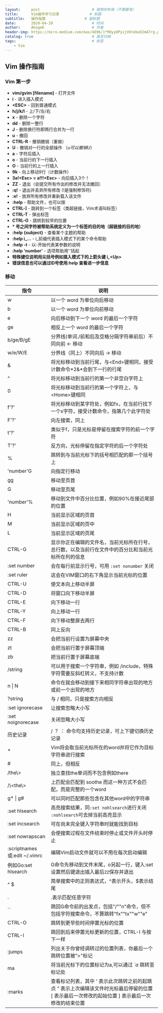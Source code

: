 ```yaml
---
layout:     post                        # 使用的布局（不需要改）
title:      Vim操作学习记录              # 标题
subtitle:   操作指南                  # 副标题
date:       2020-04-29                  # 时间
author:     AhogeK                      # 作者
header-img: https://miro.medium.com/max/4896/1*MUyy8PyijV6teba92mATrg.png     # 这篇文章标题背景图片
catalog: true                           # 是否归档
tags:                                   # 标签
    - Vim
---
```

## Vim 操作指南
### Vim 第一步
* **vim/gvim [filename]** - 打开文件
* **i** - 进入插入模式
* **\<ESC>** - 回到普通模式
* **h/j/k/l** - 上/下/左/右 
* **x** - 删除一个字符
* **dd** - 删除一整行
* **J** - 删除换行符即两行合并为一行
* **u** - 撤回
* **CTRL-R** - 撤销撤销（重做）
* **U** - 撤销对一行的全部操作 （*u可以撤销U*）
* **a** - 字符后插入
* **o** - 当前行的下一行插入
* **O** - 当前行的上一行插入
* **9k** - 向上移动9行（计数操作）
* **3a!\<Esc> = a!!!\<Esc>** - 向后插入3个！
* **ZZ** - 退出（会提交所有作出的修改并无法撤回）
* **:q!** - 退出并丢弃所有修改 (!是强制修饰符)
* **:e!** - 放弃所有修改并重新载入该文件
* **:help** - 帮助文件，也可以按<F1>
* **CTRL-]** - 跳转到一个标签（类超链接，Vim术语叫标签）
* **CTRL-T** - 弹出标签
* **CTRL-O** - 跳转到较早的位置
* **\* 号之间字符被帮助系统定义为一个标签的目的地（超链接的目的地）**
* **:help {subject}** - 查看某个主题的帮助
* **:help i_...** - i_前缀代表插入模式下的某个命令帮助
* **:help -t** - 以-开始代表某参数的说明
* **:help 'number'** - 选项帮助用''括起
* **特殊键位说明用尖括号例如插入模式下的上箭头键 *i_\<Up>***
* **错误信息也可以通过ID号使用:help 查看进一步信息**

### 移动

| 指令 | 说明 |
| --- | --- |
| w | 以一个 word 为单位向后移动 |
| b | 以一个 word 为单位向前移动 |
| e | 向后移动到下一个 word 的最后一个字符 |
| ge | 相反上一个 word 的最后一个字符 |
| b/ge/B/gE | 分界线(单词./前和后及空格分隔字符串前后）不同向前 <- 移动 |
| w/e/W/E | 分界线（同上）不同向后 -> 移动 |
| & | 将光标移动到当前行尾，与\<End>键相同，接受计数命令*2&*会到下一行的行尾 |
| ^ | 将光标移动到当前行的第一个非空白字符上 |
| 0 | 将光标移动到当前行的第一个字符上，与\<Home>键相同 |
| f'?' | 将光标移动到某字符处，例如fx，在当前行找下一个x字符，接受计数命令，指第几个此字符处 |
| F'?' | 向左搜索，同上 |
| t'?' | 类似于f，只是光标是停留在搜索字符的前一个字符 |
| T'?' | 反方向，光标停留在指定字符的后一个字符处 |
| % | 跳转到与当前光标下的括号相匹配的那一个括号上 |
| 'number'G | 向指定行移动 |
| gg | 移动至页首 |
| G | 移动至页尾 |
| 'number'% | 移动到文件中百分比位置，例如90%在接近尾部的位置 |
| H | 当前显示区域的页首 |
| M | 当前显示区域的页中 |
| L | 当前显示区域的页尾 |
| CTRL-G | 显示你正在编辑的文件名，当前光标所在行号，总行数，以及当前行在文件中的百分比和当前光标所在列的信息 |
| :set number | 会在每行前显示行号，可用 `:set nonumber` 关闭 |
| :set ruler | 这会在VIM窗口的右下角显示当前光标的位置 |
| CTRL-U | 使文本向上移动半屏 |
| CTRL-D | 将窗口向下移动半屏 |
| CTRL-E | 向下移动一行 |
| CTRL-Y | 向上移动一行 |
| CTRL-F | 向下移动整屏去两行 |
| CTRL-B | 同上反向 |
| zz | 会把当前行设置为屏幕中央 |
| zt | 会把当前行置于屏幕顶端 |
| zb | 把当前行置于屏幕底端 |
| /string | 可以用于搜索一个字符串，例如 /include，特殊字符需要反斜杠转义，不支持计数 |
| n \| N | 命令在就会移动到接下来相同字符串出现的地方或前一个出现的地方 |
| ?string | 与 / 相同，只是搜索方向相反 |
| :set ignorecase | 让搜索忽略大小写 |
| :set noignorecase | 关闭忽略大小写 |
| 历史记录 | / ？ ： 命令均支持历史记录，可上下键切换历史记录 |
| * | Vim将会取当前光标所在的word并将它作为目标字符串进行搜索 |
| # | 同上，但相反 |
| /the\\> | 独立查找the单词而不包含例如there |
| /\\<the\\> | 上匹配会匹配到 soothe 而这一种方式不会匹配，而是完整的一个word |
| g* \| g# | 可以同时匹配那些包含在其他word中的字符串 |
| :set hlsearch | 高亮搜索结果，同``:set nohlsearch``进行关闭 ``:nohlsearch``可去掉当前高亮显示|
| :set incsearch | 可在尚未完全键入字符串时就能找到目标 |
| :set nowrapscan | 会使搜索过程在文件结束时停止或文件开头时停止 |
| :scriptnames或:edit ~/.vimrc | 编辑Vim启动文件就可以不用在每次启动编辑 |
| 例如Go:set hlsearch<Esc> | G命令先移动到文件末尾，o另起一行，键入:set设置然后<Esc>键退出插入最后``ZZ``保存并退出 |
| ^ $ | 简单搜索中的正则表达式，^表示开头，$表示结尾 |
| . | .表示匹配任意字符 |
| `` | 跳回G命令前的出发点，包括"/""n"命令，但不包括字符搜索命令，不算跳转"fx""tx""w""e" |
| CTRL-O | 跳转到更早些时间停置光标的位置 |
| CTRL-I | 跳回到后来停置光标更新的位置，CTRL-I 与按下<Tab>一样 |
| :jumps | 列出关于你曾经调转过的位置列表，你最后一个跳转位置被">"标记 |
| ma | 将当前光标下的位置标记为a,可以通过 *`a* 跳转至标记处 |
| :marks | 查看标记列表，其中 ' 表示此次跳转之前的起跳点 ” 表示上次编辑该文件时光标最后停留的位置 [ 表示最后一次修改的起始位置 ] 表示最后一次修改的结束位置 |